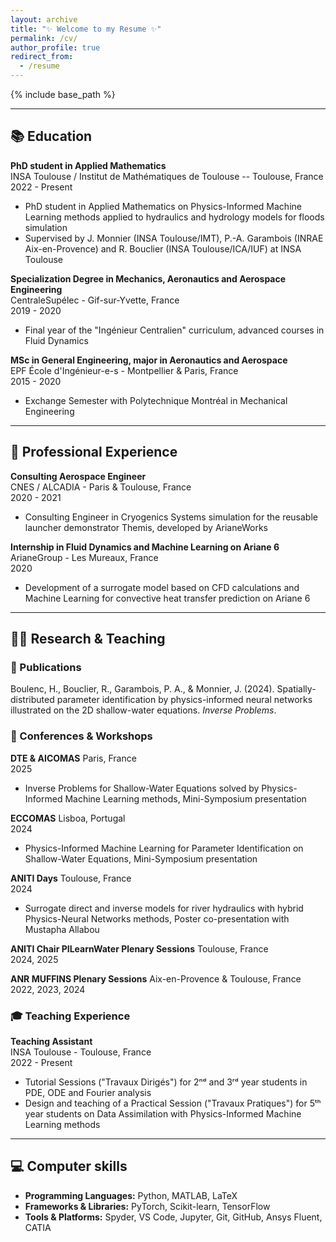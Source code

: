 ```yaml
---
layout: archive
title: "✨ Welcome to my Resume ✨"
permalink: /cv/
author_profile: true
redirect_from:
  - /resume
---
```


{% include base_path %}

---

## 📚 Education

**PhD student in Applied Mathematics**  
INSA Toulouse / Institut de Mathématiques de Toulouse -- Toulouse, France
<br> 2022 - Present 

- PhD student in Applied Mathematics on Physics-Informed Machine Learning methods applied to hydraulics and hydrology models for floods simulation
- Supervised by J. Monnier (INSA Toulouse/IMT), P.-A. Garambois (INRAE Aix-en-Provence) and R. Bouclier (INSA Toulouse/ICA/IUF) at INSA Toulouse

**Specialization Degree in Mechanics, Aeronautics and Aerospace Engineering**  
CentraleSupélec - Gif-sur-Yvette, France
<br> 2019 - 2020 

- Final year of the "Ingénieur Centralien" curriculum, advanced courses in Fluid Dynamics

**MSc in General Engineering, major in Aeronautics and Aerospace**  
EPF École d'Ingénieur-e-s - Montpellier & Paris, France
<br> 2015 - 2020 

- Exchange Semester with Polytechnique Montréal in Mechanical Engineering 

---

## 💼 Professional Experience

**Consulting Aerospace Engineer**  
CNES / ALCADIA - Paris & Toulouse, France
<br> 2020 - 2021

- Consulting Engineer in Cryogenics Systems simulation for the reusable launcher demonstrator Themis, developed by ArianeWorks

**Internship in Fluid Dynamics and Machine Learning on Ariane 6**  
ArianeGroup - Les Mureaux, France
<br> 2020

- Development of a surrogate model based on CFD calculations and Machine Learning for convective heat transfer prediction on Ariane 6

---

## 👨‍🏫 Research & Teaching

### 📰 Publications

Boulenc, H., Bouclier, R., Garambois, P. A., & Monnier, J. (2024). Spatially-distributed parameter identification by physics-informed neural networks illustrated on the 2D shallow-water equations. <i>Inverse Problems</i>.

### 🎤 Conferences & Workshops

**DTE & AICOMAS** 
Paris, France
<br> 2025

- Inverse Problems for Shallow-Water Equations solved by Physics-Informed Machine Learning methods, Mini-Symposium presentation

**ECCOMAS** 
Lisboa, Portugal
<br> 2024

- Physics-Informed Machine Learning for Parameter Identification on Shallow-Water Equations, Mini-Symposium presentation

**ANITI Days** 
Toulouse, France
<br> 2024

- Surrogate direct and inverse models for river hydraulics with hybrid Physics-Neural Networks methods, Poster co-presentation with Mustapha Allabou

**ANITI Chair PILearnWater Plenary Sessions**
Toulouse, France
<br> 2024, 2025

**ANR MUFFINS Plenary Sessions**
Aix-en-Provence & Toulouse, France
<br> 2022, 2023, 2024

### 🎓 Teaching Experience

**Teaching Assistant**  
INSA Toulouse - Toulouse, France
<br> 2022 - Present

- Tutorial Sessions ("Travaux Dirigés") for 2ⁿᵈ and 3ʳᵈ year students in PDE, ODE and Fourier analysis 
- Design and teaching of a Practical Session ("Travaux Pratiques") for 5ᵗʰ year students on Data Assimilation with Physics-Informed Machine Learning methods

---

## 💻 Computer skills

- **Programming Languages:** Python, MATLAB, LaTeX
- **Frameworks & Libraries:** PyTorch, Scikit-learn, TensorFlow
- **Tools & Platforms:** Spyder, VS Code, Jupyter, Git, GitHub, Ansys Fluent, CATIA

<!-- ---

## 📫 Contact

Feel free to reach out via [Email](mailto:hugo.boulenc@insa-toulouse.fr)
<br> <sub><sup> 🤓 and don't forget to add me on [LinkedIn](https://www.linkedin.com/in/hugo-boulenc-596694132/) </sup></sub> -->

